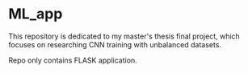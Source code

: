 # ML_app
This repository is dedicated to my master's thesis final project, which focuses on researching CNN training with unbalanced datasets.

Repo only contains FLASK application.
